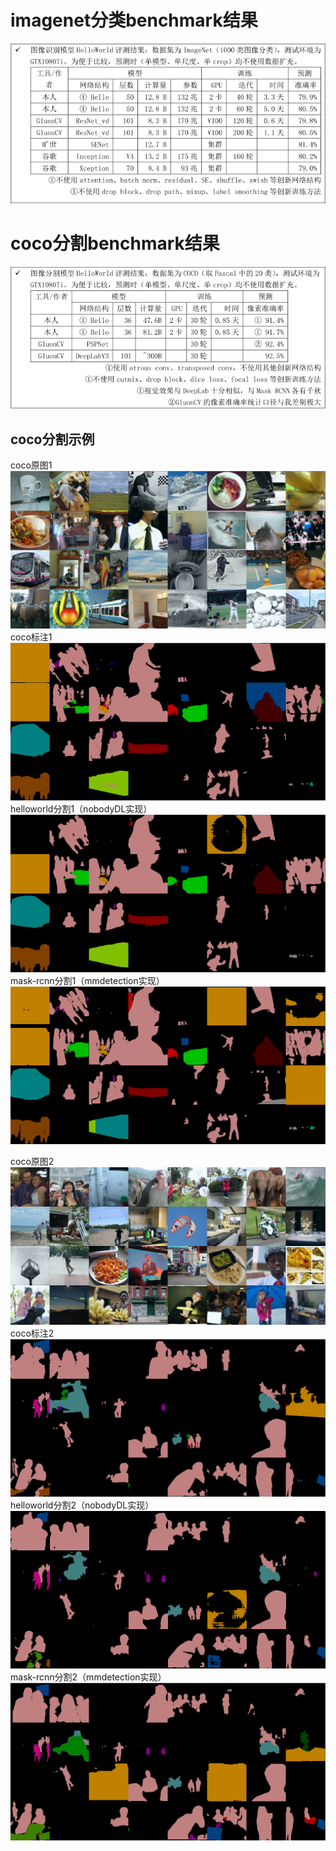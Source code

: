 # imagenet分类benchmark结果
![imagenet分类](20200802190159.png)

# coco分割benchmark结果
![coco分割benchmark结果](20200802190214.png)

## coco分割示例
coco原图1
![coco原图1](20200801121730.png)
coco标注1
![coco标注1](20200801120441.png)
helloworld分割1（nobodyDL实现）
![helloworld分割1](20200801120608.png)
mask-rcnn分割1（mmdetection实现）
![mask-rcnn分割1](20200801121555.png)



coco原图2
![coco原图2](20200801122545.png)
coco标注2
![coco标注2](20200801122309.png)
helloworld分割2（nobodyDL实现）
![helloworld分割2](20200801122420.png)
mask-rcnn分割2（mmdetection实现）
![mask-rcnn分割2](20200801122446.png)

